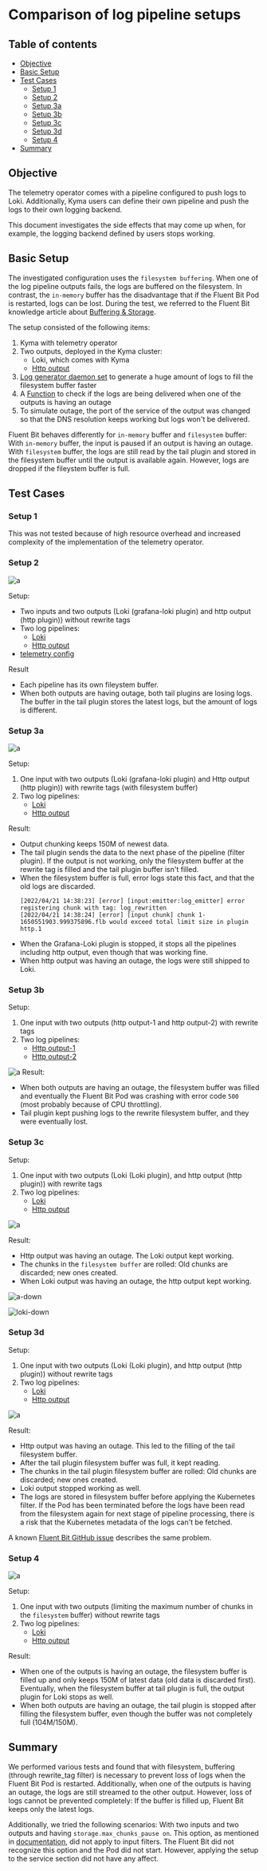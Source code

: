 # Comparison of log pipeline setups

## Table of contents

- [Objective](#objective)
- [Basic Setup](#basic-setup) 
- [Test Cases](#test-cases)
  - [Setup 1](#setup-1)
  - [Setup 2](#setup-2)
  - [Setup 3a](#setup-3a)
  - [Setup 3b](#setup-3b)
  - [Setup 3c](#setup-3c)
  - [Setup 3d](#setup-3d)
  - [Setup 4](#setup-4)
- [Summary](#summary)


## Objective

The telemetry operator comes with a pipeline configured to push logs to Loki. Additionally, Kyma users can define their own pipeline and push the logs to their own logging backend.

This document investigates the side effects that may come up when, for example, the logging backend defined by users stops working.

## Basic Setup

The investigated configuration uses the `filesystem buffering`. When one of the log pipeline outputs fails, the logs are buffered on the filesystem. In contrast, the `in-memory` buffer has the disadvantage that if the Fluent Bit Pod is restarted, logs can be lost. During the test, we referred to the Fluent Bit knowledge article about [Buffering & Storage](https://docs.fluentbit.io/manual/administration/buffering-and-storage).

The setup consisted of the following items:
1. Kyma with telemetry operator
2. Two outputs, deployed in the Kyma cluster:
    - Loki, which comes with Kyma
    - [Http output](./assets/logpipeline-investigation/mock-server.yaml)
3. [Log generator daemon set](./assets/logpipeline-investigation/log-generator.yaml) to generate a huge amount of logs to fill the filesystem buffer faster
4. A [Function](./assets/logpipeline-investigation/func.js) to check if the logs are being delivered when one of the outputs is having an outage
5. To simulate outage, the port of the service of the output was changed so that the DNS resolution keeps working but logs won't be delivered.

Fluent Bit behaves differently for `in-memory` buffer and `filesystem` buffer: With `in-memory` buffer, the input is paused if an output is having an outage. With `filesystem` buffer, the logs are still read by the tail plugin and stored in the filesystem buffer until the output is available again. However, logs are dropped if the fileystem buffer is full.

## Test Cases

### Setup 1
This was not tested because of high resource overhead and increased complexity of the implementation of the telemetry operator.


### Setup 2

![a](./assets/logpipeline-investigation/setup-2/setup-2.drawio.svg)

Setup:
- Two inputs and two outputs (Loki (grafana-loki plugin) and http output (http plugin)) without rewrite tags
- Two log pipelines: 
  - [Loki](./assets/logpipeline-investigation/setup-2/loki.yml)
  - [Http output](./assets/logpipeline-investigation/setup-2/mock-server.yml)
- [telemetry config](./assets/logpipeline-investigation/setup-2/telemetry-config)


Result
- Each pipeline has its own fileystem buffer.
- When both outputs are having outage, both tail plugins are losing logs. The buffer in the tail plugin stores the latest logs, but the amount of logs is different.

### Setup 3a

![a](./assets/logpipeline-investigation/setup-3a/setup-3a.drawio.svg)

Setup:
1. One input with two outputs (Loki (grafana-loki plugin) and Http output (http plugin)) with rewrite tags (with filesystem buffer)
2. Two log pipelines:
   - [Loki](./assets/logpipeline-investigation/setup-3a/loki.yml)
   - [Http output](./assets/logpipeline-investigation/setup-3a/mockserver.yml)


Result:
- Output chunking keeps 150M of newest data.
- The tail plugin sends the data to the next phase of the pipeline (filter plugin). If the output is not working, only the filesystem buffer at the rewrite tag is filled and the tail plugin buffer isn't filled.
- When the filesystem buffer is full, error logs state this fact, and that the old logs are discarded.
    ```unix
    [2022/04/21 14:38:23] [error] [input:emitter:log_emitter] error registering chunk with tag: log_rewritten
    [2022/04/21 14:38:24] [error] [input chunk] chunk 1-1650551903.999375896.flb would exceed total limit size in plugin http.1
    ```
- When the Grafana-Loki plugin is stopped, it stops all the pipelines including http output, even though that was working fine.
- When http output was having an outage, the logs were still shipped to Loki.


### Setup 3b

Setup:
1. One input with two outputs (http output-1 and http output-2) with rewrite tags
2. Two log pipelines:
   - [Http output-1](./assets/logpipeline-investigation/setup-3b/mockserver-1.yml)
   - [Http output-2](./assets/logpipeline-investigation/setup-3b/mockserver-2.yml)

![a](./assets/logpipeline-investigation/setup-3b/setup-3b.drawio.svg)
Result:
- When both outputs are having an outage, the filesystem buffer was filled and eventually the Fluent Bit Pod was crashing with error code `500` (most probably because of CPU throttling).
- Tail plugin kept pushing logs to the rewrite filesystem buffer, and they were eventually lost.

### Setup 3c

Setup:
1. One input with two outputs (Loki (Loki plugin), and http output (http plugin)) with rewrite tags
2. Two log pipelines:
   - [Loki](./assets/logpipeline-investigation/setup-3c/loki.yml)
   - [Http output](./assets/logpipeline-investigation/setup-3c/mock-server.yml)

![a](./assets/logpipeline-investigation/setup-3c/setup-3c.drawio.svg)

Result:
- Http output was having an outage. The Loki output kept working.
- The chunks in the `filesystem buffer` are rolled: Old chunks are discarded; new ones created.
- When Loki output was having an outage, the http output kept working.

![a-down](./assets/logpipeline-investigation/setup-3c/dashboard-loki-down.png)


![loki-down](./assets/logpipeline-investigation/setup-3c/dashboard-loki-down.png)

### Setup 3d

Setup:
1. One input with two outputs (Loki (Loki plugin), and http output (http plugin)) without rewrite tags
2. Two log pipelines:
   - [Loki](./assets/logpipeline-investigation/setup-3d/loki.yml)
   - [Http output](./assets/logpipeline-investigation/setup-3d/mock-server.yml)

![a](./assets/logpipeline-investigation/setup-3d/setup-3d.drawio.svg)

Result:
- Http output was having an outage. This led to the filling of the tail filesystem buffer.
- After the tail plugin filesystem buffer was full, it kept reading.
- The chunks in the tail plugin filesystem buffer are rolled: Old chunks are discarded; new ones created.
- Loki output stopped working as well.
- The logs are stored in filesystem buffer before applying the Kubernetes filter. If the Pod has been terminated before the logs have been read from the filesystem again for next stage of pipeline processing, there is a risk that the Kubernetes metadata of the logs can't be fetched.


A known [Fluent Bit GitHub issue](https://github.com/fluent/fluent-bit/issues/4373) describes the same problem.

### Setup 4

![a](./assets/logpipeline-investigation/setup-4/setup-4.drawio.svg)

Setup:
1. One input with two outputs (limiting the maximum number of chunks in the `filesystem` buffer) without rewrite tags
2. Two log pipelines:
   - [Loki](./assets/logpipeline-investigation/setup-4/loki.yaml)
   - [Http output](./assets/logpipeline-investigation/setup-4/mockserver.yml)

Result:
- When one of the outputs is having an outage, the filesystem buffer is filled up and only keeps 150M of latest data (old data is discarded first). Eventually, when the filesystem buffer at tail plugin is full, the output plugin for Loki stops as well.
- When both outputs are having an outage, the tail plugin is stopped after filling the filesystem buffer, even though the buffer was not completely full (104M/150M).

## Summary
We performed various tests and found that with filesystem, buffering (through rewrite_tag filter) is necessary to prevent loss of logs when the Fluent Bit Pod is restarted. Additionally, when one of the outputs is having an outage, the logs are still streamed to the other output. However, loss of logs cannot be prevented completely: If the buffer is filled up, Fluent Bit keeps only the latest logs.

Additionally, we tried the following scenarios:
With two inputs and two outputs and having `storage.max_chunks_pause on`. This option, as mentioned in [documentation](https://docs.fluentbit.io/manual/administration/buffering-and-storage#input-section-configuration), did not apply to input filters. The Fluent Bit did not recognize this option and the Pod did not start. However, applying the setup to the service section did not have any affect.

